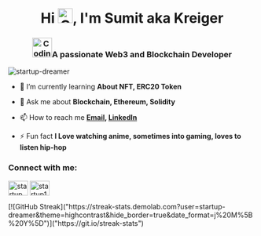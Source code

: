 <!-- <img align="centre" alt="Header gif" width="100%" height="400" src="https://res.cloudinary.com/jerrick/image/upload/v1551215986/vhzgzjsfma4jvruhk6un.gif"></img> -->
<h1 align="center">Hi <img align="centre" alt="Coding" width="30" height="30" src="https://raw.githubusercontent.com/MartinHeinz/MartinHeinz/master/wave.gif"></img>, I'm Sumit aka Kreiger</h1>
<h3 align="center"> <img align="centre" alt="Coding" width="40" height="40" src="https://media.tenor.com/whgQwNlVvNkAAAAj/xero-code.gif"></img>A passionate Web3 and Blockchain Developer</h3>



<p align="left"> <img src="https://komarev.com/ghpvc/?username=startup-dreamer&label=Profile%20views&color=eb4034&style=flat" alt="startup-dreamer" /> </p>


- 🌱 I’m currently learning **About NFT, ERC20 Token**

- 💬 Ask me about **Blockchain, Ethereum, Solidity**

- 📫 How to reach me **[Email](s_kbharbhunja@me.iitr.ac.in), [LinkedIn](https://www.linkedin.com/in/startup1dreamer/)**

- ⚡ Fun fact **I Love watching anime, sometimes into gaming, loves to listen hip-hop**

<h3 align="left">Connect with me:</h3>
<p align="left">
<a href="https://twitter.com/startup_dmr" target="blank"><img align="center" src="https://raw.githubusercontent.com/rahuldkjain/github-profile-readme-generator/master/src/images/icons/Social/twitter.svg" alt="startup_dmr" height="30" width="40" /></a>
<a href="https://linkedin.com/in/startup1dreamer" target="blank"><img align="center" src="https://raw.githubusercontent.com/rahuldkjain/github-profile-readme-generator/master/src/images/icons/Social/linked-in-alt.svg" alt="startup1dreamer" height="30" width="40" /></a>
</p>
[![GitHub Streak]("https://streak-stats.demolab.com?user=startup-dreamer&theme=highcontrast&hide_border=true&date_format=j%20M%5B%20Y%5D")]("https://git.io/streak-stats")

